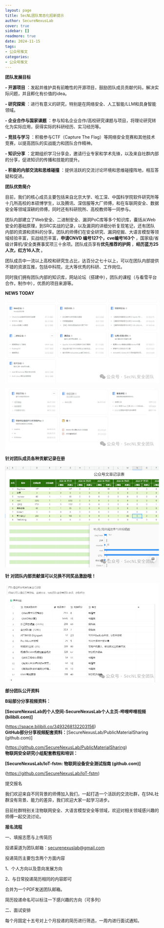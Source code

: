 ```yaml
---
layout: page
title: SecNL团队常态化招新提示
author: SecureNexusLab
cover: true
sidebar: []
readmore: true
date: 2024-11-15
tags: 
- 公众号推文
categories:
- 公众号推文
---
```


**团队发展目标**

**\- 开源项目** ：发起并维护具有前瞻性的开源项目，鼓励团队成员贡献代码，解决实际问题，并且孵化有价值的idea。

**\- 研究探索** ：进行有意义的研究，特别是在网络安全、人工智能/LLM和具身智能领域。

**\- 企业合作与国家课题** ：参与知名企业合作/高校研究课题与项目，将理论研究转化为实际应用，获得实际的科研经历、实习经历等。

**\- 竞技与学习** ：积极参与CTF（Capture The Flag）等网络安全竞赛和其他技术竞赛，以提高团队的实战能力和团队合作精神。

**\- 知识分享** ：定期组织学习分享会，邀请行业专家和学术先锋，以及来自社群内部的分享，促进知识的传播和技能的提升。

**\- 积极的内部交流和思维碰撞** ：提供活跃的交流讨论环境和思维碰撞阵地，相互答疑和促进。

  

**团队优势简介**

目前，我们的核心成员主要包括来自北京大学、哈工深、中国科学院软件研究所等十几所高校的本硕博学生，以及腾讯、深信服等大厂师傅，和在车联网安全、数据安全等领域深耕的师傅，同时还有科研院所、高校教师等一同参与。

团队内部建立了Web安全、二进制安全、漏洞PoC库等多个知识库，囊括从Web安全的基础原理，到SRC实战的记录，以及漏洞的详细分析复现笔记，还有团队内部的资源和资料的分享。团队的师傅们在安全研究、漏洞挖掘、大语言模型等领域经验丰富，实战经历丰富，**申请CNVD
编号127个，cve编号163个** ，国家级/省级计算机/安全类赛事奖项三十余项。团队成员享有**优先推荐的护网**
，**经历蓝方25人次，红方16人次** 。

团队成员中一流以上高校和研究生占比，达百分之七十以上，可以在团队内部提供不错的资源互推，包括中科院，北大等优秀的科研、工作岗位。

同时我们拥有团队内部的知识库，网站论坛（搭建中），团队的课程（与看雪平台合作，制作中），优质的项目来源等。

  

  

  

**NEWS TODAY**

  

![](/images/SecNL团队常态化招新提示/1752587159468.png)

![](/images/SecNL团队常态化招新提示/1752587159571.png)

  

**针对团队成员各种贡献记录在册**  

![](/images/SecNL团队常态化招新提示/1752587159835.png)

**针 对团队内部贡献值可以兑换不同奖品激励哦！**  


![](/images/SecNL团队常态化招新提示/1752587159882.png)

  

**部分团队公开资料**

  

**B站部分分享视频资料：**

**[SecureNexusLab的个人空间-SecureNexusLab个人主页-哔哩哔哩视频 (bilibili.com)]**

(https://space.bilibili.co/3493268132203156)  
**GitHub部分分享视频配套资料：**[SecureNexusLab/PublicMaterialSharing (github.com)]

(https://github.com/SecureNexusLab/PublicMaterialSharing)  
**物联网安全研究小组配套教程和培训：**

**[SecureNexusLab/IoT-fstm: 物联网设备安全测试指南 (github.com)]**

(https://github.com/SecureNexusLab/IoT-fstm)

  

  

  










提交报名

我们欢迎来自不同背景的师傅加入我们，一起打造一个活跃的交流社群，在SNL社群没有背景、能力的差异，我们欢迎大家一起学习进步。

目前社群特别关注物联网安全、大语言模型安全等领域，欢迎对相关领域感兴趣的师傅一起交流讨论。

  



  

**报名流程**

  

一、填报志愿与上传简历

投递渠道为团队邮箱：securenexuslab@gmail.com

投递简历主要包含两个方面内容

1、个人方向以及意向发展方向

2、与日常投递简历相同的内容即可

合并为一个PDF发送团队邮箱。

简历投递命名可以标注一下感兴趣的方向（可多列）

  

二、面试安排  

每个月固定十五号对上个月投递的简历进行筛选，一周内进行面试通知。

  

  

